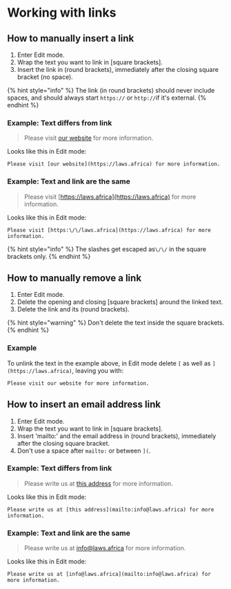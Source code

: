 # Working with links

## How to manually insert a link

1. Enter Edit mode.
2. Wrap the text you want to link in \[square brackets\].
3. Insert the link in \(round brackets\), immediately after the closing square bracket \(no space\).

{% hint style="info" %}
The link \(in round brackets\) should never include spaces, and should always start `https://` or `http://`if it's external.
{% endhint %}

### Example: Text differs from link

> Please visit [our website](https://laws.africa) for more information.

Looks like this in Edit mode:

```text
Please visit [our website](https://laws.africa) for more information.
```

### Example: Text and link are the same

> Please visit [https://laws.africa](https://laws.africa) for more information.

Looks like this in Edit mode:

```text
Please visit [https:\/\/laws.africa](https://laws.africa) for more information.
```

{% hint style="info" %}
The slashes get escaped as`\/\/` in the square brackets only.
{% endhint %}

## How to manually remove a link

1. Enter Edit mode.
2. Delete the opening and closing \[square brackets\] around the linked text.
3. Delete the link and its \(round brackets\).

{% hint style="warning" %}
Don't delete the text inside the square brackets.
{% endhint %}

### Example

To unlink the text in the example above, in Edit mode delete `[`  as well as `](https://laws.africa)`, leaving you with:

```text
Please visit our website for more information.
```

## How to insert an email address link

1. Enter Edit mode.
2. Wrap the text you want to link in \[square brackets\].
3. Insert 'mailto:' and the email address in \(round brackets\), immediately after the closing square bracket.
4. Don't use a space after `mailto:` or between `](`.

### Example: Text differs from link

> Please write us at [this address](mailto:info@laws.africa) for more information.

Looks like this in Edit mode:

```text
Please write us at [this address](mailto:info@laws.africa) for more information.
```

### Example: Text and link are the same

> Please write us at [info@laws.africa](mailto:info@laws.africa) for more information.

Looks like this in Edit mode:

```text
Please write us at [info@laws.africa](mailto:info@laws.africa) for more information.
```

